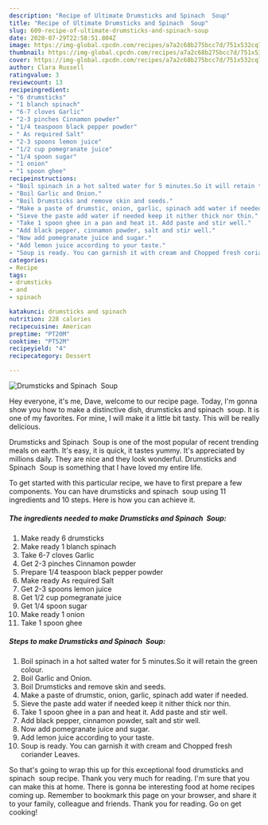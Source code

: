 ```yaml
---
description: "Recipe of Ultimate Drumsticks and Spinach  Soup"
title: "Recipe of Ultimate Drumsticks and Spinach  Soup"
slug: 609-recipe-of-ultimate-drumsticks-and-spinach-soup
date: 2020-07-29T22:58:51.804Z
image: https://img-global.cpcdn.com/recipes/a7a2c68b275bcc7d/751x532cq70/drumsticks-and-spinach-soup-recipe-main-photo.jpg
thumbnail: https://img-global.cpcdn.com/recipes/a7a2c68b275bcc7d/751x532cq70/drumsticks-and-spinach-soup-recipe-main-photo.jpg
cover: https://img-global.cpcdn.com/recipes/a7a2c68b275bcc7d/751x532cq70/drumsticks-and-spinach-soup-recipe-main-photo.jpg
author: Clara Russell
ratingvalue: 3
reviewcount: 13
recipeingredient:
- "6 drumsticks"
- "1 blanch spinach"
- "6-7 cloves Garlic"
- "2-3 pinches Cinnamon powder"
- "1/4 teaspoon black pepper powder"
- " As required Salt"
- "2-3 spoons lemon juice"
- "1/2 cup pomegranate juice"
- "1/4 spoon sugar"
- "1 onion"
- "1 spoon ghee"
recipeinstructions:
- "Boil spinach in a hot salted water for 5 minutes.So it will retain the green colour."
- "Boil Garlic and Onion."
- "Boil Drumsticks and remove skin and seeds."
- "Make a paste of drumstic, onion, garlic, spinach add water if needed."
- "Sieve the paste add water if needed keep it nither thick nor thin."
- "Take 1 spoon ghee in a pan and heat it. Add paste and stir well."
- "Add black pepper, cinnamon powder, salt and stir well."
- "Now add pomegranate juice and sugar."
- "Add lemon juice according to your taste."
- "Soup is ready. You can garnish it with cream and Chopped fresh coriander Leaves."
categories:
- Recipe
tags:
- drumsticks
- and
- spinach

katakunci: drumsticks and spinach 
nutrition: 228 calories
recipecuisine: American
preptime: "PT20M"
cooktime: "PT52M"
recipeyield: "4"
recipecategory: Dessert

---
```



![Drumsticks and Spinach  Soup](https://img-global.cpcdn.com/recipes/a7a2c68b275bcc7d/751x532cq70/drumsticks-and-spinach-soup-recipe-main-photo.jpg)

Hey everyone, it's me, Dave, welcome to our recipe page. Today, I'm gonna show you how to make a distinctive dish, drumsticks and spinach  soup. It is one of my favorites. For mine, I will make it a little bit tasty. This will be really delicious.



Drumsticks and Spinach  Soup is one of the most popular of recent trending meals on earth. It's easy, it is quick, it tastes yummy. It's appreciated by millions daily. They are nice and they look wonderful. Drumsticks and Spinach  Soup is something that I have loved my entire life.


To get started with this particular recipe, we have to first prepare a few components. You can have drumsticks and spinach  soup using 11 ingredients and 10 steps. Here is how you can achieve it.

<!--inarticleads1-->

##### The ingredients needed to make Drumsticks and Spinach  Soup:

1. Make ready 6 drumsticks
1. Make ready 1 blanch spinach
1. Take 6-7 cloves Garlic
1. Get 2-3 pinches Cinnamon powder
1. Prepare 1/4 teaspoon black pepper powder
1. Make ready  As required Salt
1. Get 2-3 spoons lemon juice
1. Get 1/2 cup pomegranate juice
1. Get 1/4 spoon sugar
1. Make ready 1 onion
1. Take 1 spoon ghee




<!--inarticleads2-->

##### Steps to make Drumsticks and Spinach  Soup:

1. Boil spinach in a hot salted water for 5 minutes.So it will retain the green colour.
1. Boil Garlic and Onion.
1. Boil Drumsticks and remove skin and seeds.
1. Make a paste of drumstic, onion, garlic, spinach add water if needed.
1. Sieve the paste add water if needed keep it nither thick nor thin.
1. Take 1 spoon ghee in a pan and heat it. Add paste and stir well.
1. Add black pepper, cinnamon powder, salt and stir well.
1. Now add pomegranate juice and sugar.
1. Add lemon juice according to your taste.
1. Soup is ready. You can garnish it with cream and Chopped fresh coriander Leaves.




So that's going to wrap this up for this exceptional food drumsticks and spinach  soup recipe. Thank you very much for reading. I'm sure that you can make this at home. There is gonna be interesting food at home recipes coming up. Remember to bookmark this page on your browser, and share it to your family, colleague and friends. Thank you for reading. Go on get cooking!

